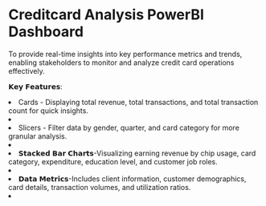 # Creditcard Analysis PowerBI Dashboard
To provide real-time insights into key performance metrics and trends, enabling stakeholders to monitor and analyze credit card operations effectively.

𝗞𝗲𝘆 𝗙𝗲𝗮𝘁𝘂𝗿𝗲𝘀:
<li>Cards - Displaying total revenue, total transactions, and total transaction count for quick insights.<li><li>Slicers - Filter data by gender, quarter, and card category for more granular analysis.<li>
<li>𝗦𝘁𝗮𝗰𝗸𝗲𝗱 𝗕𝗮𝗿 𝗖𝗵𝗮𝗿𝘁𝘀-Visualizing earning revenue by chip usage, card category, expenditure, education level, and customer job roles.<li>
<li>𝗗𝗮𝘁𝗮 𝗠𝗲𝘁𝗿𝗶𝗰𝘀-Includes client information, customer demographics, card details, transaction volumes, and utilization ratios.<li>
